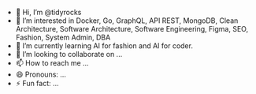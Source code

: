 - 👋 Hi, I’m @tidyrocks
- 👀 I’m interested in Docker, Go, GraphQL, API REST, MongoDB, Clean Architecture, Software Architecture, Software Engineering, Figma, SEO, Fashion, System Admin, DBA
- 🌱 I’m currently learning AI for fashion and AI for coder.
- 💞️ I’m looking to collaborate on ...
- 📫 How to reach me ...
- 😄 Pronouns: ...
- ⚡ Fun fact: ...

<!---
tidyrocks/tidyrocks is a ✨ special ✨ repository because its `README.md` (this file) appears on your GitHub profile.
You can click the Preview link to take a look at your changes.
--->
